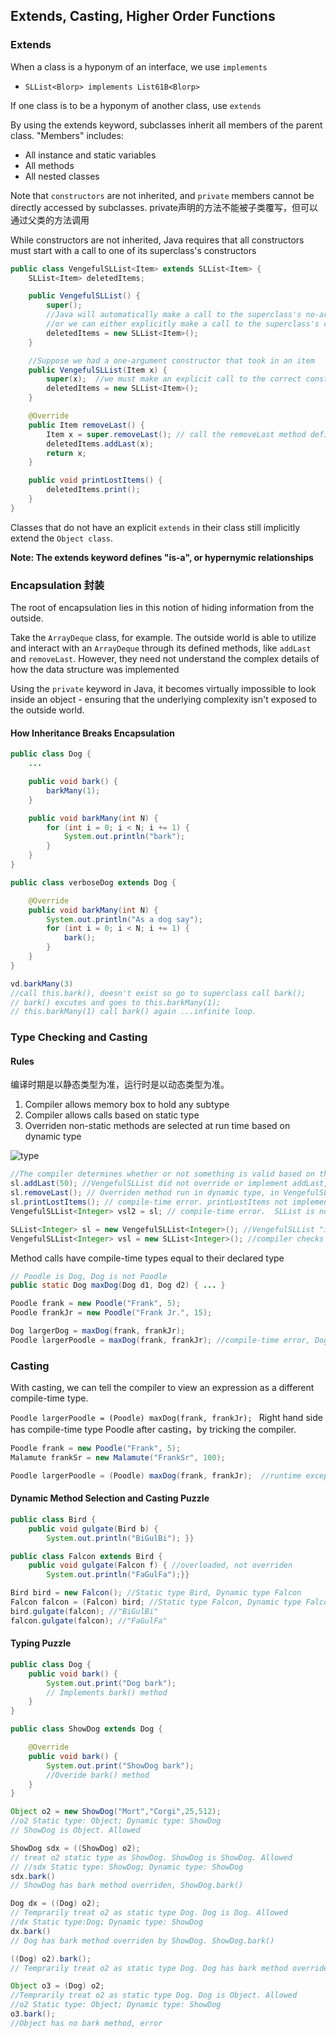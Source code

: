 ## Extends, Casting, Higher Order Functions

### Extends
When a class is a hyponym of an interface, we use `implements`
- `SLList<Blorp> implements List61B<Blorp>`

If one class is to be a hyponym of another class, use `extends`

By using the extends keyword, subclasses inherit all members of the parent class. "Members" includes:

- All instance and static variables
- All methods
- All nested classes
  
Note that `constructors` are not inherited, and `private` members cannot be directly accessed by subclasses.
private声明的方法不能被子类覆写，但可以通过父类的方法调用

While constructors are not inherited, Java requires that all constructors must start with a call to one of its superclass's constructors

```java
public class VengefulSLList<Item> extends SLList<Item> {
    SLList<Item> deletedItems;

    public VengefulSLList() {
        super(); 
        //Java will automatically make a call to the superclass's no-argument constructor for us.
        //or we can either explicitly make a call to the superclass's constructor, using the super keyword:
        deletedItems = new SLList<Item>();
    }

    //Suppose we had a one-argument constructor that took in an item
    public VengefulSLList(Item x) {
        super(x);  //we must make an explicit call to the correct constructor by passing in the item as a parameter to super.
        deletedItems = new SLList<Item>();
    }

    @Override
    public Item removeLast() {
        Item x = super.removeLast(); // call the removeLast method defined in the parent class, SLList, using the super keyword.
        deletedItems.addLast(x);
        return x;
    }

    public void printLostItems() {
        deletedItems.print();
    }
}

```

Classes that do not have an explicit `extends` in their class still implicitly extend the `Object class`.

**Note: The extends keyword defines "is-a", or hypernymic relationships**  


### Encapsulation 封装
The root of encapsulation lies in this notion of hiding information from the outside. 

Take the `ArrayDeque` class, for example. The outside world is able to utilize and interact with an `ArrayDeque` through its defined methods, like `addLast` and `removeLast`. However, they need not understand the complex details of how the data structure was implemented

Using the `private` keyword in Java, it becomes virtually impossible to look inside an object - ensuring that the underlying complexity isn't exposed to the outside world.

#### How Inheritance Breaks Encapsulation
```java
public class Dog {
    ...

    public void bark() {
        barkMany(1);
    }

    public void barkMany(int N) {
        for (int i = 0; i < N; i += 1) {
            System.out.println("bark");
        }
    }
}

public class verboseDog extends Dog {

    @Override
    public void barkMany(int N) {
        System.out.println("As a dog say");
        for (int i = 0; i < N; i += 1) {
            bark();
        }
    }
}

vd.barkMany(3)
//call this.bark(), doesn't exist so go to superclass call bark();
// bark() excutes and goes to this.barkMany(1);
// this.barkMany(1) call bark() again ...infinite loop.
```

### Type Checking and Casting
#### Rules
编译时期是以静态类型为准，运行时是以动态类型为准。
1. Compiler allows memory box to hold any subtype
2. Compiler allows calls based on static type
3. Overriden non-static methods are selected at run time based on dynamic type

![type](https://joshhug.gitbooks.io/hug61b/content/assets/dynamic_selection.png)

```java
//The compiler determines whether or not something is valid based on the static type of the object
sl.addLast(50); //VengefulSLList did not override or implement addLast, so this is executed in SLList;
sl.removeLast(); // Overriden method run in dynamic type, in VengefulSLList
sl.printLostItems(); // compile-time error. printLostItems not implemented in SLList
VengefulSLList<Integer> vsl2 = sl; // compile-time error.  SLList is not a VengefulSLList, so cannot hold SLList

```

```java
SLList<Integer> sl = new VengefulSLList<Integer>(); //VengefulSLList "is-a" SLList, and allows this assignment
VengefulSLList<Integer> vsl = new SLList<Integer>(); //compiler checks if SLList "is-a" VengefulSLList, thus a compilation error
```

Method calls have compile-time types equal to their declared type
```java
// Poodle is Dog, Dog is not Poodle
public static Dog maxDog(Dog d1, Dog d2) { ... }

Poodle frank = new Poodle("Frank", 5);
Poodle frankJr = new Poodle("Frank Jr.", 15);

Dog largerDog = maxDog(frank, frankJr); 
Poodle largerPoodle = maxDog(frank, frankJr); //compile-time error, Dog is not a poodle 
```

### Casting
With casting, we can tell the compiler to view an expression as a different compile-time type.

`Poodle largerPoodle = (Poodle) maxDog(frank, frankJr); ` Right hand side has compile-time type Poodle after casting，by tricking the compiler.

```java
Poodle frank = new Poodle("Frank", 5);
Malamute frankSr = new Malamute("FrankSr", 100);

Poodle largerPoodle = (Poodle) maxDog(frank, frankJr);  //runtime exception - a ClassCastException. We try casting a Malamute as a Poodle

```
#### Dynamic Method Selection and Casting Puzzle

```java
public class Bird {
	public void gulgate(Bird b) {
    	System.out.println("BiGulBi"); }}

public class Falcon extends Bird {
	public void gulgate(Falcon f) { //overloaded, not overriden
    	System.out.println("FaGulFa");}}

Bird bird = new Falcon(); //Static type Bird, Dynamic type Falcon
Falcon falcon = (Falcon) bird; //Static type Falcon, Dynamic type Falcon
bird.gulgate(falcon); //"BiGulBi" 
falcon.gulgate(falcon); //"FaGulFa" 
```

#### Typing Puzzle

```java
public class Dog {
    public void bark() {
        System.out.print("Dog bark");
        // Implements bark() method
    }
}

public class ShowDog extends Dog {

    @Override
    public void bark() {
        System.out.print("ShowDog bark");
        //Overide bark() method
    }
}
```

```java
Object o2 = new ShowDog("Mort","Corgi",25,512);
//o2 Static type: Object; Dynamic type: ShowDog
// ShowDog is Object. Allowed

ShowDog sdx = ((ShowDog) o2);
// treat o2 static type as ShowDog. ShowDog is ShowDog. Allowed
// //sdx Static type: ShowDog; Dynamic type: ShowDog
sdx.bark()
// ShowDog has bark method overriden, ShowDog.bark()

Dog dx = ((Dog) o2);
// Temprarily treat o2 as static type Dog. Dog is Dog. Allowed
//dx Static type:Dog; Dynamic type: ShowDog
dx.bark()
// Dog has bark method overriden by ShowDog. ShowDog.bark()

((Dog) o2).bark();
// Temprarily treat o2 as static type Dog. Dog has bark method overriden by ShowDog. ShowDog.bark()

Object o3 = (Dog) o2;
//Temprarily treat o2 as static type Dog. Dog is Object. Allowed
//o2 Static type: Object; Dynamic type: ShowDog
o3.bark();
//Object has no bark method, error
```